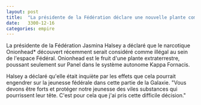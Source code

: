 ```yaml
---
layout: post
title:  "La présidente de la Fédération déclare une nouvelle plante comme narcotique illégal"
date:   3300-12-16
categories: empire
---
```

La présidente de la Fédération Jasmina Halsey a déclaré que le narcotique Onionhead* découvert récemment serait considéré comme illégal au sein de l'espace Fédéral. Onionhead est le fruit d'une plante extraterrestre, poussant seulement sur Panel dans le système autonome Kappa Fornacis.

Halsey a déclaré qu'elle était inquiète par les effets que cela pourrait engendrer sur la jeunesse fédérale dans cette partie de la Galaxie. "Vous devons être forts et protéger notre jeunesse des viles substances qui pourrissent leur tête. C'est pour cela que j'ai pris cette difficile décision."
